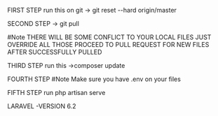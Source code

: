 
FIRST STEP
run this on git
-> git reset --hard origin/master

SECOND STEP
-> git pull

#Note
THERE WILL BE SOME CONFLICT TO YOUR LOCAL FILES JUST OVERRIDE ALL THOSE PROCEED TO PULL REQUEST FOR NEW FILES
AFTER SUCCESSFULLY PULLED

THIRD STEP
run this
->composer update

FOURTH STEP
#Note
Make sure you have .env on your files

FIFTH STEP
run
php artisan serve

LARAVEL -VERSION 6.2



